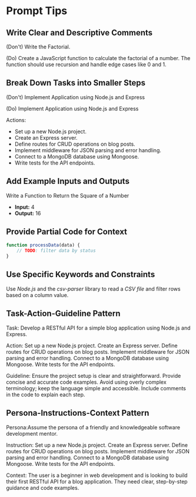 # Prompt Tips

## Write Clear and Descriptive Comments

(Don't) Write the Factorial.

(Do) Create a JavaScript function to calculate the factorial of a number. The function should use recursion and handle edge cases like 0 and 1.

## Break Down Tasks into Smaller Steps

(Don't) Implement Application using Node.js and Express

(Do) Implement Application using Node.js and Express

Actions:
- Set up a new Node.js project.
- Create an Express server.
- Define routes for CRUD operations on blog posts.
- Implement middleware for JSON parsing and error handling.
- Connect to a MongoDB database using Mongoose.
- Write tests for the API endpoints.

## Add Example Inputs and Outputs
Write a Function to Return the Square of a Number
- **Input:** 4
- **Output:** 16

## Provide Partial Code for Context

```javascript  
function processData(data) {  
    // TODO: filter data by status
}  
```

## Use Specific Keywords and Constraints
Use *Node.js* and the *csv-parser* library to read a *CSV file* and filter rows based on a column value.

## Task-Action-Guideline Pattern
Task:
Develop a RESTful API for a simple blog application using Node.js and Express.

Action:
Set up a new Node.js project.
Create an Express server.
Define routes for CRUD operations on blog posts.
Implement middleware for JSON parsing and error handling.
Connect to a MongoDB database using Mongoose.
Write tests for the API endpoints.

Guideline:
Ensure the project setup is clear and straightforward.
Provide concise and accurate code examples.
Avoid using overly complex terminology; keep the language simple and accessible.
Include comments in the code to explain each step.

## Persona-Instructions-Context Pattern
Persona:Assume the persona of a friendly and knowledgeable software development mentor.

Instruction:
Set up a new Node.js project.
Create an Express server.
Define routes for CRUD operations on blog posts.
Implement middleware for JSON parsing and error handling.
Connect to a MongoDB database using Mongoose.
Write tests for the API endpoints.

Context:
The user is a beginner in web development and is looking to build their first RESTful API for a blog application. They need clear, step-by-step guidance and code examples.